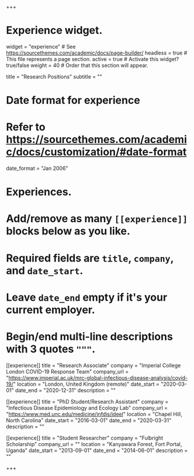 +++
# Experience widget.
widget = "experience"  # See https://sourcethemes.com/academic/docs/page-builder/
headless = true  # This file represents a page section.
active = true  # Activate this widget? true/false
weight = 40  # Order that this section will appear.

title = "Research Positions"
subtitle = ""

# Date format for experience
#   Refer to https://sourcethemes.com/academic/docs/customization/#date-format
date_format = "Jan 2006"

# Experiences.
#   Add/remove as many `[[experience]]` blocks below as you like.
#   Required fields are `title`, `company`, and `date_start`.
#   Leave `date_end` empty if it's your current employer.
#   Begin/end multi-line descriptions with 3 quotes `"""`.

[[experience]]
  title = "Research Associate"
  company = "Imperial College London COVID-19 Response Team"
  company_url = "https://www.imperial.ac.uk/mrc-global-infectious-disease-analysis/covid-19/"
  location = "London, United Kingdom (remote)"
  date_start = "2020-03-01"
  date_end = "2020-12-31"
  description = ""


[[experience]]
  title = "PhD Student/Research Assistant"
  company = "Infectious Disease Epidemiology and Ecology Lab"
  company_url = "https://www.med.unc.edu/medicine/infdis/ideel"
  location = "Chapel Hill, North Carolina"
  date_start = "2016-03-01"
  date_end = "2020-03-31"
  description = ""

[[experience]]
  title = "Student Researcher"
  company = "Fulbright Scholarship"
  company_url = ""
  location = "Kanyawara Forest, Fort Portal, Uganda"
  date_start = "2013-09-01"
  date_end = "2014-06-01"
  description = ""

+++
